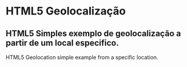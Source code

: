# HTML5 Geolocalização
HTML5 Simples exemplo de geolocalização a partir de um local especifico. 
----
HTML5 Geolocation simple example from a specific location.

